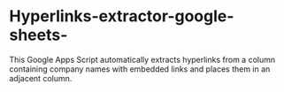 # Hyperlinks-extractor-google-sheets-
This Google Apps Script automatically extracts hyperlinks from a column containing company names with embedded links and places them in an adjacent column.
